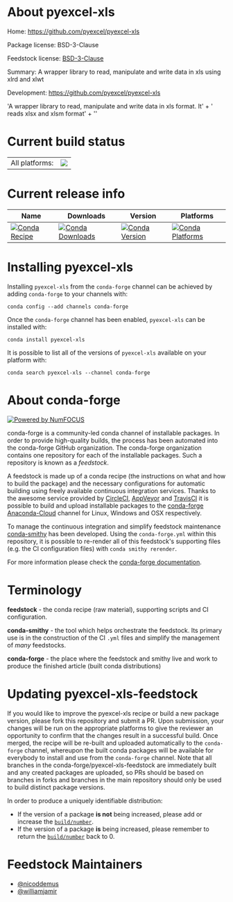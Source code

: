 About pyexcel-xls
=================

Home: https://github.com/pyexcel/pyexcel-xls

Package license: BSD-3-Clause

Feedstock license: [BSD-3-Clause](https://github.com/conda-forge/pyexcel-xls-feedstock/blob/master/LICENSE.txt)

Summary: A wrapper library to read, manipulate and write data in xls using xlrd and xlwt

Development: https://github.com/pyexcel/pyexcel-xls

'A wrapper library to read, manipulate and write data in xls format. It' +
' reads xlsx and xlsm format' +
''


Current build status
====================


<table><tr><td>All platforms:</td>
    <td>
      <a href="https://dev.azure.com/conda-forge/feedstock-builds/_build/latest?definitionId=5294&branchName=master">
        <img src="https://dev.azure.com/conda-forge/feedstock-builds/_apis/build/status/pyexcel-xls-feedstock?branchName=master">
      </a>
    </td>
  </tr>
</table>

Current release info
====================

| Name | Downloads | Version | Platforms |
| --- | --- | --- | --- |
| [![Conda Recipe](https://img.shields.io/badge/recipe-pyexcel--xls-green.svg)](https://anaconda.org/conda-forge/pyexcel-xls) | [![Conda Downloads](https://img.shields.io/conda/dn/conda-forge/pyexcel-xls.svg)](https://anaconda.org/conda-forge/pyexcel-xls) | [![Conda Version](https://img.shields.io/conda/vn/conda-forge/pyexcel-xls.svg)](https://anaconda.org/conda-forge/pyexcel-xls) | [![Conda Platforms](https://img.shields.io/conda/pn/conda-forge/pyexcel-xls.svg)](https://anaconda.org/conda-forge/pyexcel-xls) |

Installing pyexcel-xls
======================

Installing `pyexcel-xls` from the `conda-forge` channel can be achieved by adding `conda-forge` to your channels with:

```
conda config --add channels conda-forge
```

Once the `conda-forge` channel has been enabled, `pyexcel-xls` can be installed with:

```
conda install pyexcel-xls
```

It is possible to list all of the versions of `pyexcel-xls` available on your platform with:

```
conda search pyexcel-xls --channel conda-forge
```


About conda-forge
=================

[![Powered by NumFOCUS](https://img.shields.io/badge/powered%20by-NumFOCUS-orange.svg?style=flat&colorA=E1523D&colorB=007D8A)](http://numfocus.org)

conda-forge is a community-led conda channel of installable packages.
In order to provide high-quality builds, the process has been automated into the
conda-forge GitHub organization. The conda-forge organization contains one repository
for each of the installable packages. Such a repository is known as a *feedstock*.

A feedstock is made up of a conda recipe (the instructions on what and how to build
the package) and the necessary configurations for automatic building using freely
available continuous integration services. Thanks to the awesome service provided by
[CircleCI](https://circleci.com/), [AppVeyor](https://www.appveyor.com/)
and [TravisCI](https://travis-ci.com/) it is possible to build and upload installable
packages to the [conda-forge](https://anaconda.org/conda-forge)
[Anaconda-Cloud](https://anaconda.org/) channel for Linux, Windows and OSX respectively.

To manage the continuous integration and simplify feedstock maintenance
[conda-smithy](https://github.com/conda-forge/conda-smithy) has been developed.
Using the ``conda-forge.yml`` within this repository, it is possible to re-render all of
this feedstock's supporting files (e.g. the CI configuration files) with ``conda smithy rerender``.

For more information please check the [conda-forge documentation](https://conda-forge.org/docs/).

Terminology
===========

**feedstock** - the conda recipe (raw material), supporting scripts and CI configuration.

**conda-smithy** - the tool which helps orchestrate the feedstock.
                   Its primary use is in the construction of the CI ``.yml`` files
                   and simplify the management of *many* feedstocks.

**conda-forge** - the place where the feedstock and smithy live and work to
                  produce the finished article (built conda distributions)


Updating pyexcel-xls-feedstock
==============================

If you would like to improve the pyexcel-xls recipe or build a new
package version, please fork this repository and submit a PR. Upon submission,
your changes will be run on the appropriate platforms to give the reviewer an
opportunity to confirm that the changes result in a successful build. Once
merged, the recipe will be re-built and uploaded automatically to the
`conda-forge` channel, whereupon the built conda packages will be available for
everybody to install and use from the `conda-forge` channel.
Note that all branches in the conda-forge/pyexcel-xls-feedstock are
immediately built and any created packages are uploaded, so PRs should be based
on branches in forks and branches in the main repository should only be used to
build distinct package versions.

In order to produce a uniquely identifiable distribution:
 * If the version of a package **is not** being increased, please add or increase
   the [``build/number``](https://conda.io/docs/user-guide/tasks/build-packages/define-metadata.html#build-number-and-string).
 * If the version of a package **is** being increased, please remember to return
   the [``build/number``](https://conda.io/docs/user-guide/tasks/build-packages/define-metadata.html#build-number-and-string)
   back to 0.

Feedstock Maintainers
=====================

* [@nicoddemus](https://github.com/nicoddemus/)
* [@williamjamir](https://github.com/williamjamir/)

